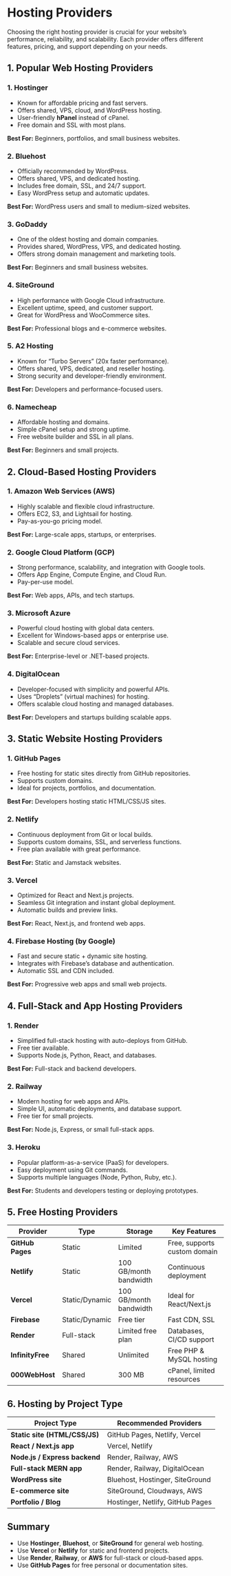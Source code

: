 # Hosting Providers

Choosing the right hosting provider is crucial for your website’s performance, reliability, and scalability. Each provider offers different features, pricing, and support depending on your needs.

## 1. Popular Web Hosting Providers

### **1. Hostinger**

- Known for affordable pricing and fast servers.
- Offers shared, VPS, cloud, and WordPress hosting.
- User-friendly **hPanel** instead of cPanel.
- Free domain and SSL with most plans.

**Best For:** Beginners, portfolios, and small business websites.

### **2. Bluehost**

- Officially recommended by WordPress.
- Offers shared, VPS, and dedicated hosting.
- Includes free domain, SSL, and 24/7 support.
- Easy WordPress setup and automatic updates.

**Best For:** WordPress users and small to medium-sized websites.

### **3. GoDaddy**

- One of the oldest hosting and domain companies.
- Provides shared, WordPress, VPS, and dedicated hosting.
- Offers strong domain management and marketing tools.

**Best For:** Beginners and small business websites.

### **4. SiteGround**

- High performance with Google Cloud infrastructure.
- Excellent uptime, speed, and customer support.
- Great for WordPress and WooCommerce sites.

**Best For:** Professional blogs and e-commerce websites.

### **5. A2 Hosting**

- Known for “Turbo Servers” (20x faster performance).
- Offers shared, VPS, dedicated, and reseller hosting.
- Strong security and developer-friendly environment.

**Best For:** Developers and performance-focused users.

### **6. Namecheap**

- Affordable hosting and domains.
- Simple cPanel setup and strong uptime.
- Free website builder and SSL in all plans.

**Best For:** Beginners and small projects.

## 2. Cloud-Based Hosting Providers

### **1. Amazon Web Services (AWS)**

- Highly scalable and flexible cloud infrastructure.
- Offers EC2, S3, and Lightsail for hosting.
- Pay-as-you-go pricing model.

**Best For:** Large-scale apps, startups, or enterprises.

### **2. Google Cloud Platform (GCP)**

- Strong performance, scalability, and integration with Google tools.
- Offers App Engine, Compute Engine, and Cloud Run.
- Pay-per-use model.

**Best For:** Web apps, APIs, and tech startups.

### **3. Microsoft Azure**

- Powerful cloud hosting with global data centers.
- Excellent for Windows-based apps or enterprise use.
- Scalable and secure cloud services.

**Best For:** Enterprise-level or .NET-based projects.

### **4. DigitalOcean**

- Developer-focused with simplicity and powerful APIs.
- Uses “Droplets” (virtual machines) for hosting.
- Offers scalable cloud hosting and managed databases.

**Best For:** Developers and startups building scalable apps.

## 3. Static Website Hosting Providers

### **1. GitHub Pages**

- Free hosting for static sites directly from GitHub repositories.
- Supports custom domains.
- Ideal for projects, portfolios, and documentation.

**Best For:** Developers hosting static HTML/CSS/JS sites.

### **2. Netlify**

- Continuous deployment from Git or local builds.
- Supports custom domains, SSL, and serverless functions.
- Free plan available with great performance.

**Best For:** Static and Jamstack websites.

### **3. Vercel**

- Optimized for React and Next.js projects.
- Seamless Git integration and instant global deployment.
- Automatic builds and preview links.

**Best For:** React, Next.js, and frontend web apps.

### **4. Firebase Hosting (by Google)**

- Fast and secure static + dynamic site hosting.
- Integrates with Firebase’s database and authentication.
- Automatic SSL and CDN included.

**Best For:** Progressive web apps and small web projects.

## 4. Full-Stack and App Hosting Providers

### **1. Render**

- Simplified full-stack hosting with auto-deploys from GitHub.
- Free tier available.
- Supports Node.js, Python, React, and databases.

**Best For:** Full-stack and backend developers.

### **2. Railway**

- Modern hosting for web apps and APIs.
- Simple UI, automatic deployments, and database support.
- Free tier for small projects.

**Best For:** Node.js, Express, or small full-stack apps.

### **3. Heroku**

- Popular platform-as-a-service (PaaS) for developers.
- Easy deployment using Git commands.
- Supports multiple languages (Node, Python, Ruby, etc.).

**Best For:** Students and developers testing or deploying prototypes.

## 5. Free Hosting Providers

| Provider | Type | Storage | Key Features |
|-----------|------|----------|---------------|
| **GitHub Pages** | Static | Limited | Free, supports custom domain |
| **Netlify** | Static | 100 GB/month bandwidth | Continuous deployment |
| **Vercel** | Static/Dynamic | 100 GB/month bandwidth | Ideal for React/Next.js |
| **Firebase** | Static/Dynamic | Free tier | Fast CDN, SSL |
| **Render** | Full-stack | Limited free plan | Databases, CI/CD support |
| **InfinityFree** | Shared | Unlimited | Free PHP & MySQL hosting |
| **000WebHost** | Shared | 300 MB | cPanel, limited resources |

## 6. Hosting by Project Type

| Project Type | Recommended Providers |
|---------------|----------------------|
| **Static site (HTML/CSS/JS)** | GitHub Pages, Netlify, Vercel |
| **React / Next.js app** | Vercel, Netlify |
| **Node.js / Express backend** | Render, Railway, AWS |
| **Full-stack MERN app** | Render, Railway, DigitalOcean |
| **WordPress site** | Bluehost, Hostinger, SiteGround |
| **E-commerce site** | SiteGround, Cloudways, AWS |
| **Portfolio / Blog** | Hostinger, Netlify, GitHub Pages |

## Summary

- Use **Hostinger**, **Bluehost**, or **SiteGround** for general web hosting.  
- Use **Vercel** or **Netlify** for static and frontend projects.  
- Use **Render**, **Railway**, or **AWS** for full-stack or cloud-based apps.  
- Use **GitHub Pages** for free personal or documentation sites.
